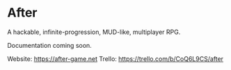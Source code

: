 # After
A hackable, infinite-progression, MUD-like, multiplayer RPG.

Documentation coming soon.

Website: https://after-game.net
Trello: https://trello.com/b/CoQ6L9CS/after 